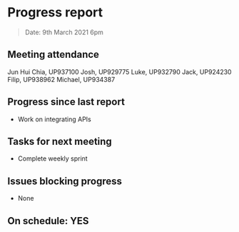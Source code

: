 # Progress report

> Date: 9th March 2021 6pm

## Meeting attendance

Jun Hui Chia, UP937100
Josh, UP929775
Luke, UP932790
Jack, UP924230
Filip, UP938962
Michael, UP934387

## Progress since last report

* Work on integrating APIs

## Tasks for next meeting

* Complete weekly sprint

## Issues blocking progress

* None

## On schedule: YES
